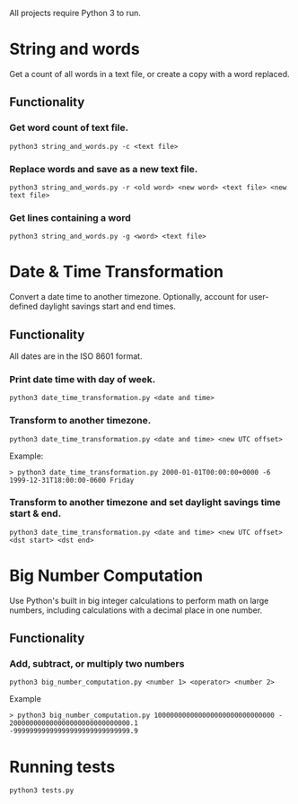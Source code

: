 All projects require Python 3 to run.
# String and words
Get a count of all words in a text file, or create a copy with a word replaced.
## Functionality
### Get word count of text file.
```
python3 string_and_words.py -c <text file>
``` 
### Replace words and save as a new text file.
```
python3 string_and_words.py -r <old word> <new word> <text file> <new text file>
```

### Get lines containing a word
```
python3 string_and_words.py -g <word> <text file>
```

# Date & Time Transformation
Convert a date time to another timezone. Optionally, account for user-defined daylight savings start and end times.
## Functionality
All dates are in the ISO 8601 format.
### Print date time with day of week.
```
python3 date_time_transformation.py <date and time>
```
### Transform to another timezone.
```
python3 date_time_transformation.py <date and time> <new UTC offset>
```

Example:
```
> python3 date_time_transformation.py 2000-01-01T00:00:00+0000 -6
1999-12-31T18:00:00-0600 Friday
```
### Transform to another timezone and set daylight savings time start & end.
```
python3 date_time_transformation.py <date and time> <new UTC offset> <dst start> <dst end>
```

# Big Number Computation
Use Python's built in big integer calculations to perform math on large numbers, including calculations with a decimal place in one number.
## Functionality
### Add, subtract, or multiply two numbers
```
python3 big_number_computation.py <number 1> <operator> <number 2>
```
Example
```
> python3 big_number_computation.py 100000000000000000000000000000 - 200000000000000000000000000000.1
-99999999999999999999999999999.9
```

# Running tests
```
python3 tests.py
```